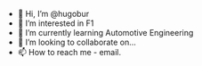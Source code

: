 - 👋 Hi, I’m @hugobur
- 👀 I’m interested in F1
- 🌱 I’m currently learning Automotive Engineering
- 💞️ I’m looking to collaborate on...
- 📫 How to reach me - email.

<!---
hugobur/hugobur is a ✨ special ✨ repository because its `README.md` (this file) appears on your GitHub profile.
You can click the Preview link to take a look at your changes.
--->
